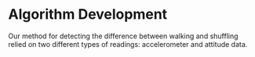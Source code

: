 # **Algorithm Development**

Our method for detecting the difference between walking and shuffling relied on two different types of readings: 
accelerometer and attitude data. 
